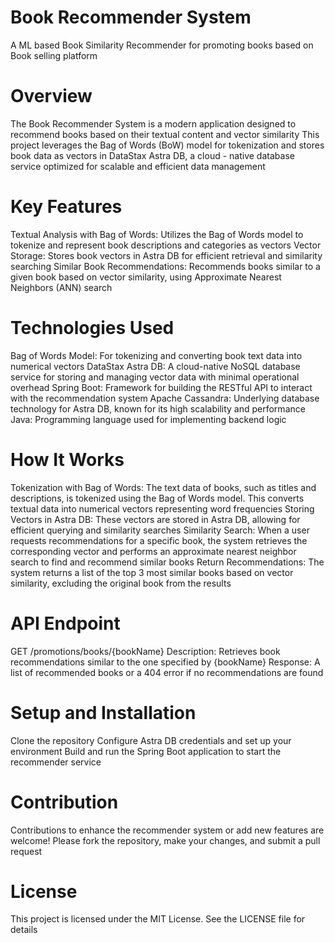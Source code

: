 # Book Recommender System
A ML based Book Similarity Recommender for promoting books based on Book selling platform 

# Overview

  The Book Recommender System is a modern application designed to recommend books based on their textual content and vector similarity
  This project leverages the Bag of Words (BoW) model for tokenization and stores book data as vectors in DataStax Astra DB, a cloud - native database service optimized for scalable and efficient data management

# Key Features

  Textual Analysis with Bag of Words: Utilizes the Bag of Words model to tokenize and represent book descriptions and categories as vectors
  Vector Storage: Stores book vectors in Astra DB for efficient retrieval and similarity searching
  Similar Book Recommendations: Recommends books similar to a given book based on vector similarity, using Approximate Nearest Neighbors (ANN) search

# Technologies Used

Bag of Words Model: For tokenizing and converting book text data into numerical vectors
DataStax Astra DB: A cloud-native NoSQL database service for storing and managing vector data with minimal operational overhead
Spring Boot: Framework for building the RESTful API to interact with the recommendation system
Apache Cassandra: Underlying database technology for Astra DB, known for its high scalability and performance
Java: Programming language used for implementing backend logic

# How It Works

Tokenization with Bag of Words: The text data of books, such as titles and descriptions, is tokenized using the Bag of Words model. This converts textual data into numerical vectors representing word frequencies
Storing Vectors in Astra DB: These vectors are stored in Astra DB, allowing for efficient querying and similarity searches
Similarity Search: When a user requests recommendations for a specific book, the system retrieves the corresponding vector and performs an approximate nearest neighbor search to find and recommend similar books
Return Recommendations: The system returns a list of the top 3 most similar books based on vector similarity, excluding the original book from the results

# API Endpoint

GET /promotions/books/{bookName}
Description: Retrieves book recommendations similar to the one specified by {bookName}
Response: A list of recommended books or a 404 error if no recommendations are found

# Setup and Installation

Clone the repository
Configure Astra DB credentials and set up your environment
Build and run the Spring Boot application to start the recommender service

# Contribution
Contributions to enhance the recommender system or add new features are welcome! Please fork the repository, make your changes, and submit a pull request

# License
This project is licensed under the MIT License. See the LICENSE file for details
